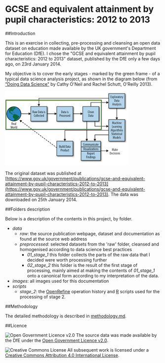 GCSE and equivalent attainment by pupil characteristics: 2012 to 2013
=====================================================================

##Introduction

This is an exercise in collecting, pre-processing and cleansing an open data dataset on education made available by the UK government's Department for Education (DfE). I chose the "GCSE and equivalent attainment by pupil characteristics: 2012 to 2013" dataset, published by the DfE only a few days ago, on 23rd January 2014.

My objective is to cover the early stages - marked by the green frame - of a typical data science analysis project, as shown in the diagram below (from ["Doing Data Science"](http://shop.oreilly.com/product/0636920028529.do) by Cathy O'Neil and Rachel Schutt, O'Reilly 2013). 

![Target stages in a larger data science project](images/process.png "Target stages in a larger data science project")

The original dataset was published at [https://www.gov.uk/government/publications/gcse-and-equivalent-attainment-by-pupil-characteristics-2012-to-2013](https://www.gov.uk/government/publications/gcse-and-equivalent-attainment-by-pupil-characteristics-2012-to-2013). The data was downloaded on 25th January 2014.

##Folders description

Below is a description of the contents in this project, by folder.
- *data*
    - *raw*: the source publication webpage, dataset and documentation as found at the source web address
    - *preprocessed*: selected datasets from the 'raw' folder, cleansed and homogenised according to data science best practices
    	- *01_stage_1* this folder collects the parts of the raw data that I decided were worth processing further
    	- *02_stage_2* this folder is the result of the first stage of processing, mainly aimed at making the contents of *01_stage_1* onto a canonical form according to my interpretation of the data. 
- *images*: all images used for this documentation
- *scripts*
	- *stage_2*: the [OpenRefine](http://openrefine.org/) operation history and [R](http://www.r-project.org/) scripts used for the processing of stage 2.

##Methodology

The detailed methodology is described in [methodology.md](methodology.md).

##Licence

![Open Government Licence v2.0](http://www.nationalarchives.gov.uk/images/infoman/ogl-symbol-41px-retina-black.png "Open Government Licence v2.0") The source data was made available by the DfE under the [Open Government Licence v2.0](http://www.nationalarchives.gov.uk/doc/open-government-licence/version/2).

![Creative Commons License](http://i.creativecommons.org/l/by/4.0/88x31.png "Creative Commons License") All subsequent work is licensed under a [Creative Commons Attribution 4.0 International License](http://creativecommons.org/licenses/by/4.0/).